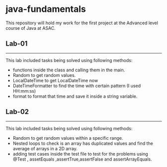 # java-fundamentals
This repository will hold my work for the first project at the Advanced level course of Java at ASAC. 

## Lab-01
***
This lab included tasks being solved using following methods:
- functions inside the class and calling them in the main.
- Random to get random values.
- LocalDateTime to get LocalDateTime now
- DateTimeFormatter to find the time with certain pattern (I used HH:mm:ss)
- format to format that time and save it inside a string variable. 

## Lab-02 
***
This lab included tasks being solved using following methods:
- Random to get random values within a specific range.
- Nested loops to check is an array has duplicated values and find the average of arrays in a 2D array.
- adding test cases inside the test file to test for the problems using @Test , assetEquals ,assertTrue,assertFalse and assertArrayEquals.
